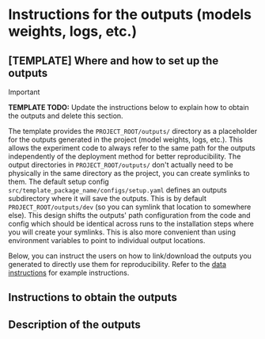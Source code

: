 # Instructions for the outputs (models weights, logs, etc.)

## [TEMPLATE] Where and how to set up the outputs

> [!IMPORTANT]
> **TEMPLATE TODO:**
> Update the instructions below to explain how to obtain the outputs and delete this section.

The template provides the `PROJECT_ROOT/outputs/` directory as a placeholder for the outputs generated in the project
(model weights, logs, etc.).
This allows the experiment code to always refer to the same path for the outputs independently of the deployment method
for better reproducibility.
The output directories in `PROJECT_ROOT/outputs/` don't actually need to be physically in the same directory
as the project, you can create symlinks to them.
The default setup config `src/template_package_name/configs/setup.yaml` defines an outputs subdirectory where it will save the outputs.
This is by default `PROJECT_ROOT/outputs/dev` (so you can symlink that location to somewhere else).
This design shifts the outputs' path configuration from the code and config which should be identical across runs
to the installation steps where you will create your symlinks.
This is also more convenient than using environment variables to point to individual output locations.

Below, you can instruct the users on how to link/download the outputs you generated
to directly use them for reproducibility.
Refer to the [data instructions](../data/README.md) for example instructions.

## Instructions to obtain the outputs

## Description of the outputs
